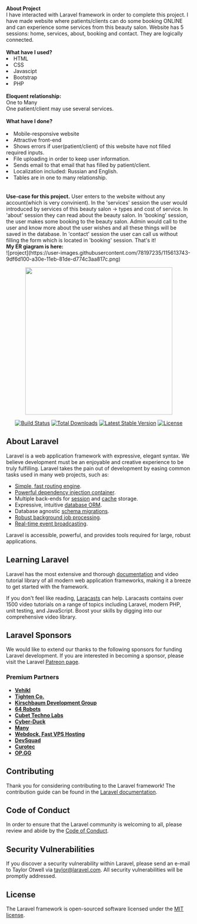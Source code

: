 <br>
<b>About Project</b>
<br>
I have interacted with Laravel framework in order to complete this project. I have made website where patients/clients can do some booking ONLINE and can experience some services from this beauty salon. Website has 5 sessions: home, services, about, booking and contact. They are logically connected. 
<br><br>
<b>What have I used?</b>
<br>
<li>HTML</li>
<li>CSS</li>
<li>Javascipt</li>
<li>Bootstrap</li>
<li>PHP</li>
<br>
<b>Eloquent relationship:</b>
<br>
One to Many<br>
One patient/client may use several services.
<br>
<br>
<b>What have I done?</b>
<br><br>
<li>Mobile-responsive website</li>
<li>Attractive front-end</li>
<li>Shows errors if user(patient/client) of this website have not filled required inputs.</li>
<li>File uploading in order to keep user information.</li>
<li>Sends email to that email that has filled by patient/client.</li>
<li>Localization included: Russian and English.</li>
<li>Tables are in one to many relationship.</li>
<br><br>
<b>Use-case for this project.</b>
User enters to the website without any account(which is very convinient). In the 'services' session the user would introduced by services of this beauty salon -> types and cost of service. In 'about' session they can read about the beauty salon. In 'booking' session, the user makes some booking to the beauty salon. Admin would call to the user and know more about the user wishes and all these things will be saved in the database. In 'contact' session the user can call us without filling the form which is located in 'booking' session. That's it!
<br>
<b>My ER giagram is here:</b>
<br>
![project](https://user-images.githubusercontent.com/78197235/115613743-9df6d100-a30e-11eb-81de-d774c3aa817c.png)

<p align="center"><a href="https://laravel.com" target="_blank"><img src="https://raw.githubusercontent.com/laravel/art/master/logo-lockup/5%20SVG/2%20CMYK/1%20Full%20Color/laravel-logolockup-cmyk-red.svg" width="400"></a></p>

<p align="center">
<a href="https://travis-ci.org/laravel/framework"><img src="https://travis-ci.org/laravel/framework.svg" alt="Build Status"></a>
<a href="https://packagist.org/packages/laravel/framework"><img src="https://img.shields.io/packagist/dt/laravel/framework" alt="Total Downloads"></a>
<a href="https://packagist.org/packages/laravel/framework"><img src="https://img.shields.io/packagist/v/laravel/framework" alt="Latest Stable Version"></a>
<a href="https://packagist.org/packages/laravel/framework"><img src="https://img.shields.io/packagist/l/laravel/framework" alt="License"></a>
</p>

## About Laravel

Laravel is a web application framework with expressive, elegant syntax. We believe development must be an enjoyable and creative experience to be truly fulfilling. Laravel takes the pain out of development by easing common tasks used in many web projects, such as:

- [Simple, fast routing engine](https://laravel.com/docs/routing).
- [Powerful dependency injection container](https://laravel.com/docs/container).
- Multiple back-ends for [session](https://laravel.com/docs/session) and [cache](https://laravel.com/docs/cache) storage.
- Expressive, intuitive [database ORM](https://laravel.com/docs/eloquent).
- Database agnostic [schema migrations](https://laravel.com/docs/migrations).
- [Robust background job processing](https://laravel.com/docs/queues).
- [Real-time event broadcasting](https://laravel.com/docs/broadcasting).

Laravel is accessible, powerful, and provides tools required for large, robust applications.

## Learning Laravel

Laravel has the most extensive and thorough [documentation](https://laravel.com/docs) and video tutorial library of all modern web application frameworks, making it a breeze to get started with the framework.

If you don't feel like reading, [Laracasts](https://laracasts.com) can help. Laracasts contains over 1500 video tutorials on a range of topics including Laravel, modern PHP, unit testing, and JavaScript. Boost your skills by digging into our comprehensive video library.

## Laravel Sponsors

We would like to extend our thanks to the following sponsors for funding Laravel development. If you are interested in becoming a sponsor, please visit the Laravel [Patreon page](https://patreon.com/taylorotwell).

### Premium Partners

- **[Vehikl](https://vehikl.com/)**
- **[Tighten Co.](https://tighten.co)**
- **[Kirschbaum Development Group](https://kirschbaumdevelopment.com)**
- **[64 Robots](https://64robots.com)**
- **[Cubet Techno Labs](https://cubettech.com)**
- **[Cyber-Duck](https://cyber-duck.co.uk)**
- **[Many](https://www.many.co.uk)**
- **[Webdock, Fast VPS Hosting](https://www.webdock.io/en)**
- **[DevSquad](https://devsquad.com)**
- **[Curotec](https://www.curotec.com/)**
- **[OP.GG](https://op.gg)**

## Contributing

Thank you for considering contributing to the Laravel framework! The contribution guide can be found in the [Laravel documentation](https://laravel.com/docs/contributions).

## Code of Conduct

In order to ensure that the Laravel community is welcoming to all, please review and abide by the [Code of Conduct](https://laravel.com/docs/contributions#code-of-conduct).

## Security Vulnerabilities

If you discover a security vulnerability within Laravel, please send an e-mail to Taylor Otwell via [taylor@laravel.com](mailto:taylor@laravel.com). All security vulnerabilities will be promptly addressed.

## License

The Laravel framework is open-sourced software licensed under the [MIT license](https://opensource.org/licenses/MIT).
